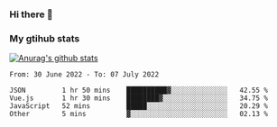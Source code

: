 ### Hi there 👋

### My gtihub stats

[![Anurag's github stats](https://github-readme-stats.vercel.app/api?username=gaozhidong)](https://github.com/gaozhidong/github-readme-stats)

<!--START_SECTION:waka-->

```text
From: 30 June 2022 - To: 07 July 2022

JSON         1 hr 50 mins    ██████████▓░░░░░░░░░░░░░░   42.55 %
Vue.js       1 hr 30 mins    ████████▓░░░░░░░░░░░░░░░░   34.75 %
JavaScript   52 mins         █████░░░░░░░░░░░░░░░░░░░░   20.29 %
Other        5 mins          ▓░░░░░░░░░░░░░░░░░░░░░░░░   02.13 %
```

<!--END_SECTION:waka-->